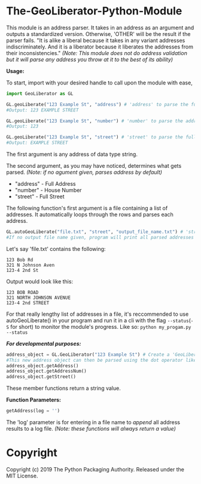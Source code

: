 # The-GeoLiberator-Python-Module
This module is an address parser. It takes in an address as an argument and outputs a standardized version. Otherwise, 'OTHER' will be the result if the parser fails.
"It is alike a liberal because it takes in any variant addresses indiscriminately.
And it is a liberator because it liberates the addresses from their inconsistencies."
*(Note: This module does not do address validation but it will parse any address you throw at it to the best of its ability)*

**Usage:**

To start, import with your desired handle to call upon the module with ease,
```python
import GeoLiberator as GL

GL.geoLiberate("123 Example St", "address") # 'address' to parse the full address
#Output: 123 EXAMPLE STREET

GL.geoLiberate("123 Example St", "number") # 'number' to parse the address house number
#Output: 123

GL.geoLiberate("123 Example St", "street") # 'street' to parse the full street
#Output: EXAMPLE STREET
```
The first argument is any address of data type string.

The second argument, as you may have noticed, determines what gets parsed. *(Note: if no agument given, parses address by default)*
* "address" - Full Address
* "number" - House Number
* "street" - Full Street

The following function's first argument is a file containing a list of addresses. It automatically loops through the rows and parses each address.
```python
GL.autoGeoLiberate("file.txt", "street", "output_file_name.txt") # 'street' to parse full street name
#If no output file name given, program will print all parsed addresses
```

Let's say 'file.txt' contains the following:
```
123 Bob Rd
321 N Johnson Aven
123-4 2nd St
```
Output would look like this:
```
123 BOB ROAD
321 NORTH JOHNSON AVENUE
123-4 2nd STREET
```
For that really lengthy list of addresses in a file, it's reccommended to use autoGeoLiberate() in your program and run it in a cli with the flag `--status`(`-S` for short) to monitor the module's progress. Like so: `python my_progam.py --status`

***For developmental purposes:***

```python
address_object = GL.GeoLiberator("123 Example St") # Create a 'GeoLiberator Object' with address as an argument
#This new address object can then be parsed using the dot operator like so:
address_object.getAddress()
address_object.getAddressNum()
address_object.getStreet()
```
These member functions return a string value.

**Function Parameters:**
```python
getAddress(log = '')
```
The 'log' parameter is for entering in a file name to _append_ all address results to a log file.
*(Note: these functions will always return a value)*

# Copyright
Copyright (c) 2019 The Python Packaging Authority. Released under the MIT License.
